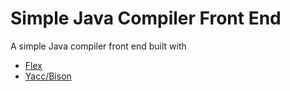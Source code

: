 # Simple Java Compiler Front End
A simple Java compiler front end built with 

- [Flex](https://github.com/westes/flex)
- [Yacc/Bison](https://www.gnu.org/software/bison/)
